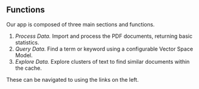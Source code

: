 ## Functions

Our app is composed of three main sections and functions.

1.  *Process Data.* Import and process the PDF documents, returning basic statistics.
2.  *Query Data.* Find a term or keyword using a configurable Vector Space Model.
3.  *Explore Data.* Explore clusters of text to find similar documents within the cache.

These can be navigated to using the links on the left.
